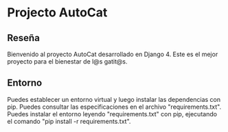 # Projecto AutoCat

## Reseña

Bienvenido al proyecto AutoCat desarrollado en Django 4. Este es el mejor proyecto para el bienestar de l@s gatit@s.

## Entorno

Puedes establecer un entorno virtual y luego instalar las dependencias con pip. Puedes consultar las especificaciones en el archivo "requirements.txt". Puedes instalar el entorno leyendo "requirements.txt" con pip, ejecutando el comando "pip install -r requirements.txt".